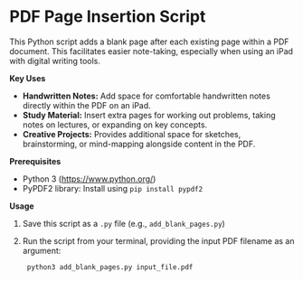 # PDF Page Insertion Script

This Python script adds a blank page after each existing page within a PDF document.  This facilitates easier note-taking, especially when using an iPad with digital writing tools.

**Key Uses**

* **Handwritten Notes:** Add space for comfortable handwritten notes directly within the PDF on an iPad.
* **Study Material:** Insert extra pages for working out problems, taking notes on lectures, or expanding on key concepts.
* **Creative Projects:** Provides additional space for sketches, brainstorming, or mind-mapping alongside content in the PDF.

**Prerequisites**

* Python 3 (https://www.python.org/)
* PyPDF2 library: Install using `pip install pypdf2`

**Usage**

1. Save this script as a `.py` file (e.g., `add_blank_pages.py`)
2. Run the script from your terminal, providing the input PDF filename as an argument:

   ```bash
    python3 add_blank_pages.py input_file.pdf
